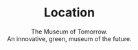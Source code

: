 ---
#######################
## To keep any param unused, just leave its value as empty. Nothing after the : for the param
#######################
########################
# Required params for each section
name: venue # id of the section used for id'ing the section in classes
is_active: "yes"
title: "Location"
subtitle: "The <span class='fw-bold'>Museum of Tomorrow</span>. <br/>An innovative, green, museum of the future."
text:
bg_color: # please use hex values
bg_image: "/assets/images/back_sec_four.png" # please save images in assets folder. Prepend with a / eg. /assets/images..
button_text: "MDA" # Call-to-action button
button_link: "https://museudoamanha.org.br/en"
css_classes_button_container: "mt-3"
#################################
css_classes_section: "vh-100"
# Container and grid classes
css_classes_container: "container pt-5 pb-5"
css_classes_row: "row mt-5 mb-5"
# Classes for grid columns
css_classes_col_one: "col-sm-12 col-md-4"
css_classes_col_first_div: "card bg-yellow"
css_classes_col_second_div: "card-body"
#################################
# CSS classes for the params above
css_classes_title: "fw-bold text-white card-title"
css_classes_subtitle: "lead fw-normal text-dark card-text"
css_classes_button: "btn btn-lg btn-light"
---
